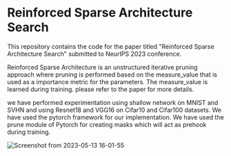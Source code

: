 # Reinforced Sparse Architecture Search
This repository contains the code for the paper titled "Reinforced Sparse Architecture Search" submitted to NeurIPS 2023 conference.

Reinforced Sparse Architecture is an unstructured iterative pruning approach where pruning is performed based on the measure_value that is used as a importance metric for the parameters. The measure_value is learned during training. please refer to the paper for more details.

we have performed experimentation using shallow network on MNIST and SVHN and using Resnet18 and VGG16 on Cifar10 and Cifar100 datasets. We have used the pytorch framework for our implementation. We have used the prune module of Pytorch for creating masks which will act as prehook during training.

![Screenshot from 2023-05-13 16-01-55](https://github.com/rr-cpu/Reinforced_sparse_architecture_search/assets/56760930/c56d3073-0221-4375-b3a7-e65a245b8385)
